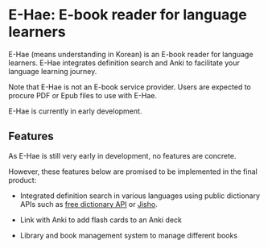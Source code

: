 # E-Hae: E-book reader for language learners
E-Hae (means understanding in Korean) is an E-book reader for language learners. E-Hae integrates definition search and Anki to facilitate your language learning journey.

Note that E-Hae is not an E-book service provider. Users are expected to procure PDF or Epub files to use with E-Hae.

E-Hae is currently in early development.



## Features
As E-Hae is still very early in development, no features are concrete.

However, these features below are promised to be implemented in the final product:
* Integrated definition search in various languages using public dictionary APIs such as [free dictionary API](https://dictionaryapi.dev) or [Jisho](https://jisho.org/forum/54fefc1f6e73340b1f160000-is-there-any-kind-of-search-api).

* Link with Anki to add flash cards to an Anki deck

* Library and book management system to manage different books
